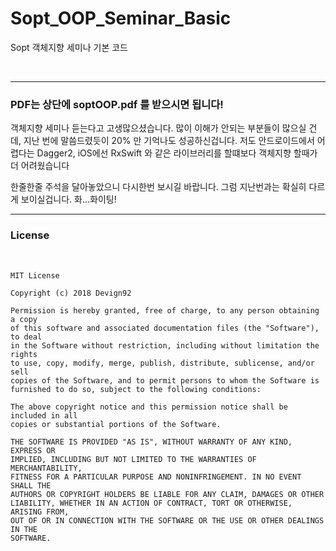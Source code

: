 # Sopt_OOP_Seminar_Basic
Sopt 객체지향 세미나 기본 코드

<br>

-----

### PDF는 상단에 soptOOP.pdf 를 받으시면 됩니다!

 객체지향 세미나 듣는다고 고생많으셨습니다. 많이 이해가 안되는 부분들이 많으실 건데, 지난 번에 말씀드렸듯이
20% 만 기억나도 성공하신겁니다. 저도 안드로이드에서 어렵다는 Dagger2, iOS에선 RxSwift 와 같은 라이브러리를 할떄보다
객체지향 할때가 더 어려웠습니다

 한줄한줄 주석을 달아놓았으니 다시한번 보시길 바랍니다. 그럼 지난번과는 확실히 다르게 보이실겁니다. 화...화이팅!

-----

### License

<br>

```
MIT License

Copyright (c) 2018 Devign92

Permission is hereby granted, free of charge, to any person obtaining a copy
of this software and associated documentation files (the "Software"), to deal
in the Software without restriction, including without limitation the rights
to use, copy, modify, merge, publish, distribute, sublicense, and/or sell
copies of the Software, and to permit persons to whom the Software is
furnished to do so, subject to the following conditions:

The above copyright notice and this permission notice shall be included in all
copies or substantial portions of the Software.

THE SOFTWARE IS PROVIDED "AS IS", WITHOUT WARRANTY OF ANY KIND, EXPRESS OR
IMPLIED, INCLUDING BUT NOT LIMITED TO THE WARRANTIES OF MERCHANTABILITY,
FITNESS FOR A PARTICULAR PURPOSE AND NONINFRINGEMENT. IN NO EVENT SHALL THE
AUTHORS OR COPYRIGHT HOLDERS BE LIABLE FOR ANY CLAIM, DAMAGES OR OTHER
LIABILITY, WHETHER IN AN ACTION OF CONTRACT, TORT OR OTHERWISE, ARISING FROM,
OUT OF OR IN CONNECTION WITH THE SOFTWARE OR THE USE OR OTHER DEALINGS IN THE
SOFTWARE.

```
